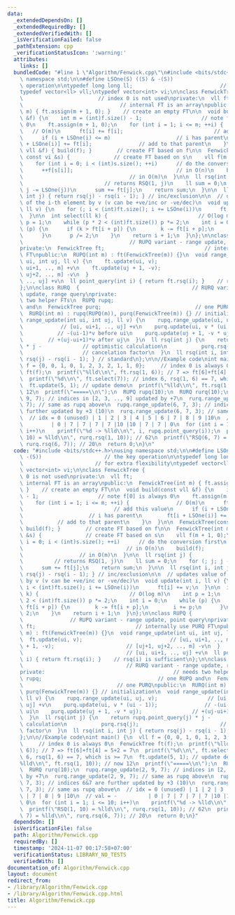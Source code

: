 ```yaml
---
data:
  _extendedDependsOn: []
  _extendedRequiredBy: []
  _extendedVerifiedWith: []
  _isVerificationFailed: false
  _pathExtension: cpp
  _verificationStatusIcon: ':warning:'
  attributes:
    links: []
  bundledCode: "#line 1 \"Algorithm/Fenwick.cpp\"\n#include <bits/stdc++.h>\nusing\
    \ namespace std;\n\n#define LSOne(S) ((S) & -(S))                    // the key\
    \ operation\n\ntypedef long long ll;                            // for extra flexibility\n\
    typedef vector<ll> vll;\ntypedef vector<int> vi;\n\nclass FenwickTree {      \
    \                        // index 0 is not used\nprivate:\n  vll ft;         \
    \                               // internal FT is an array\npublic:\n  FenwickTree(int\
    \ m) { ft.assign(m + 1, 0); }    // create an empty FT\n\n  void build(const vll\
    \ &f) {\n    int m = (int)f.size() - 1;                   // note f[0] is always\
    \ 0\n    ft.assign(m + 1, 0);\n    for (int i = 1; i <= m; ++i) {            \
    \   // O(m)\n      ft[i] += f[i];                             // add this value\n\
    \      if (i + LSOne(i) <= m)                     // i has parent\n        ft[i\
    \ + LSOne(i)] += ft[i];               // add to that parent\n    }\n  }\n\n  FenwickTree(const\
    \ vll &f) { build(f); }        // create FT based on f\n\n  FenwickTree(int m,\
    \ const vi &s) {              // create FT based on s\n    vll f(m + 1, 0);\n\
    \    for (int i = 0; i < (int)s.size(); ++i)      // do the conversion first\n\
    \      ++f[s[i]];                                 // in O(n)\n    build(f);  \
    \                                  // in O(m)\n  }\n\n  ll rsq(int j) {      \
    \                          // returns RSQ(1, j)\n    ll sum = 0;\n    for (; j;\
    \ j -= LSOne(j))\n      sum += ft[j];\n    return sum;\n  }\n\n  ll rsq(int i,\
    \ int j) { return rsq(j) - rsq(i - 1); } // inc/exclusion\n\n  // updates value\
    \ of the i-th element by v (v can be +ve/inc or -ve/dec)\n  void update(int i,\
    \ ll v) {\n    for (; i < (int)ft.size(); i += LSOne(i))\n      ft[i] += v;\n\
    \  }\n\n  int select(ll k) {                             // O(log m)\n    int\
    \ p = 1;\n    while (p * 2 < (int)ft.size()) p *= 2;\n    int i = 0;\n    while\
    \ (p) {\n      if (k > ft[i + p]) {\n        k -= ft[i + p];\n        i += p;\n\
    \      }\n      p /= 2;\n    }\n    return i + 1;\n  }\n};\n\nclass RUPQ {   \
    \                                  // RUPQ variant - range update, point query\n\
    private:\n  FenwickTree ft;                                // internally use PURQ\
    \ FT\npublic:\n  RUPQ(int m) : ft(FenwickTree(m)) {}\n  void range_update(int\
    \ ui, int uj, ll v) {\n    ft.update(ui, v);                            // [ui,\
    \ ui+1, .., m] +v\n    ft.update(uj + 1, -v);                       // [uj+1,\
    \ uj+2, .., m] -v\n  }                                              // [ui, ui+1,\
    \ .., uj] +v\n  ll point_query(int i) { return ft.rsq(i); }    // rsq(i) is sufficient\n\
    };\n\nclass RURQ  {                                    // RURQ variant - range\
    \ update, range query\nprivate:                                         // needs\
    \ two helper FTs\n  RUPQ rupq;                                     // one RUPQ\
    \ and\n  FenwickTree purq;                              // one PURQ\npublic:\n\
    \  RURQ(int m) : rupq(RUPQ(m)), purq(FenwickTree(m)) {} // initialization\n  void\
    \ range_update(int ui, int uj, ll v) {\n    rupq.range_update(ui, uj, v);    \
    \            // [ui, ui+1, .., uj] +v\n    purq.update(ui, v * (ui - 1));    \
    \           // -(ui-1)*v before ui\n    purq.update(uj + 1, -v * uj);        \
    \        // +(uj-ui+1)*v after uj\n  }\n  ll rsq(int j) {\n    return rupq.point_query(j)\
    \ * j -             // optimistic calculation\n           purq.rsq(j);       \
    \                   // cancelation factor\n  }\n  ll rsq(int i, int j) { return\
    \ rsq(j) - rsq(i - 1); } // standard\n};\n\n//Example code\nint main() {\n  vll\
    \ f = {0, 0, 1, 0, 1, 2, 3, 2, 1, 1, 0};     // index 0 is always 0\n  FenwickTree\
    \ ft(f);\n  printf(\"%lld\\n\", ft.rsq(1, 6)); // 7 => ft[6]+ft[4] = 5+2 = 7\n\
    \  printf(\"%d\\n\", ft.select(7)); // index 6, rsq(1, 6) == 7, which is >= 7\n\
    \  ft.update(5, 1); // update demo\n  printf(\"%lld\\n\", ft.rsq(1, 10)); // now\
    \ 12\n  printf(\"=====\\n\");\n  RUPQ rupq(10);\n  RURQ rurq(10);\n  rupq.range_update(2,\
    \ 9, 7); // indices in [2, 3, .., 9] updated by +7\n  rurq.range_update(2, 9,\
    \ 7); // same as rupq above\n  rupq.range_update(6, 7, 3); // indices 6&7 are\
    \ further updated by +3 (10)\n  rurq.range_update(6, 7, 3); // same as rupq above\n\
    \  // idx = 0 (unused) | 1 | 2 | 3 | 4 | 5 | 6 | 7 | 8 | 9 |10\n  // val = - \
    \         | 0 | 7 | 7 | 7 | 7 |10 |10 | 7 | 7 | 0\n  for (int i = 1; i <= 10;\
    \ i++)\n    printf(\"%d -> %lld\\n\", i, rupq.point_query(i));\n  printf(\"RSQ(1,\
    \ 10) = %lld\\n\", rurq.rsq(1, 10)); // 62\n  printf(\"RSQ(6, 7) = %lld\\n\",\
    \ rurq.rsq(6, 7)); // 20\n  return 0;\n}\n"
  code: "#include <bits/stdc++.h>\nusing namespace std;\n\n#define LSOne(S) ((S) &\
    \ -(S))                    // the key operation\n\ntypedef long long ll;     \
    \                       // for extra flexibility\ntypedef vector<ll> vll;\ntypedef\
    \ vector<int> vi;\n\nclass FenwickTree {                              // index\
    \ 0 is not used\nprivate:\n  vll ft;                                        //\
    \ internal FT is an array\npublic:\n  FenwickTree(int m) { ft.assign(m + 1, 0);\
    \ }    // create an empty FT\n\n  void build(const vll &f) {\n    int m = (int)f.size()\
    \ - 1;                   // note f[0] is always 0\n    ft.assign(m + 1, 0);\n\
    \    for (int i = 1; i <= m; ++i) {               // O(m)\n      ft[i] += f[i];\
    \                             // add this value\n      if (i + LSOne(i) <= m)\
    \                     // i has parent\n        ft[i + LSOne(i)] += ft[i];    \
    \           // add to that parent\n    }\n  }\n\n  FenwickTree(const vll &f) {\
    \ build(f); }        // create FT based on f\n\n  FenwickTree(int m, const vi\
    \ &s) {              // create FT based on s\n    vll f(m + 1, 0);\n    for (int\
    \ i = 0; i < (int)s.size(); ++i)      // do the conversion first\n      ++f[s[i]];\
    \                                 // in O(n)\n    build(f);                  \
    \                  // in O(m)\n  }\n\n  ll rsq(int j) {                      \
    \          // returns RSQ(1, j)\n    ll sum = 0;\n    for (; j; j -= LSOne(j))\n\
    \      sum += ft[j];\n    return sum;\n  }\n\n  ll rsq(int i, int j) { return\
    \ rsq(j) - rsq(i - 1); } // inc/exclusion\n\n  // updates value of the i-th element\
    \ by v (v can be +ve/inc or -ve/dec)\n  void update(int i, ll v) {\n    for (;\
    \ i < (int)ft.size(); i += LSOne(i))\n      ft[i] += v;\n  }\n\n  int select(ll\
    \ k) {                             // O(log m)\n    int p = 1;\n    while (p *\
    \ 2 < (int)ft.size()) p *= 2;\n    int i = 0;\n    while (p) {\n      if (k >\
    \ ft[i + p]) {\n        k -= ft[i + p];\n        i += p;\n      }\n      p /=\
    \ 2;\n    }\n    return i + 1;\n  }\n};\n\nclass RUPQ {                      \
    \               // RUPQ variant - range update, point query\nprivate:\n  FenwickTree\
    \ ft;                                // internally use PURQ FT\npublic:\n  RUPQ(int\
    \ m) : ft(FenwickTree(m)) {}\n  void range_update(int ui, int uj, ll v) {\n  \
    \  ft.update(ui, v);                            // [ui, ui+1, .., m] +v\n    ft.update(uj\
    \ + 1, -v);                       // [uj+1, uj+2, .., m] -v\n  }             \
    \                                 // [ui, ui+1, .., uj] +v\n  ll point_query(int\
    \ i) { return ft.rsq(i); }    // rsq(i) is sufficient\n};\n\nclass RURQ  {   \
    \                                 // RURQ variant - range update, range query\n\
    private:                                         // needs two helper FTs\n  RUPQ\
    \ rupq;                                     // one RUPQ and\n  FenwickTree purq;\
    \                              // one PURQ\npublic:\n  RURQ(int m) : rupq(RUPQ(m)),\
    \ purq(FenwickTree(m)) {} // initialization\n  void range_update(int ui, int uj,\
    \ ll v) {\n    rupq.range_update(ui, uj, v);                // [ui, ui+1, ..,\
    \ uj] +v\n    purq.update(ui, v * (ui - 1));               // -(ui-1)*v before\
    \ ui\n    purq.update(uj + 1, -v * uj);                // +(uj-ui+1)*v after uj\n\
    \  }\n  ll rsq(int j) {\n    return rupq.point_query(j) * j -             // optimistic\
    \ calculation\n           purq.rsq(j);                          // cancelation\
    \ factor\n  }\n  ll rsq(int i, int j) { return rsq(j) - rsq(i - 1); } // standard\n\
    };\n\n//Example code\nint main() {\n  vll f = {0, 0, 1, 0, 1, 2, 3, 2, 1, 1, 0};\
    \     // index 0 is always 0\n  FenwickTree ft(f);\n  printf(\"%lld\\n\", ft.rsq(1,\
    \ 6)); // 7 => ft[6]+ft[4] = 5+2 = 7\n  printf(\"%d\\n\", ft.select(7)); // index\
    \ 6, rsq(1, 6) == 7, which is >= 7\n  ft.update(5, 1); // update demo\n  printf(\"\
    %lld\\n\", ft.rsq(1, 10)); // now 12\n  printf(\"=====\\n\");\n  RUPQ rupq(10);\n\
    \  RURQ rurq(10);\n  rupq.range_update(2, 9, 7); // indices in [2, 3, .., 9] updated\
    \ by +7\n  rurq.range_update(2, 9, 7); // same as rupq above\n  rupq.range_update(6,\
    \ 7, 3); // indices 6&7 are further updated by +3 (10)\n  rurq.range_update(6,\
    \ 7, 3); // same as rupq above\n  // idx = 0 (unused) | 1 | 2 | 3 | 4 | 5 | 6\
    \ | 7 | 8 | 9 |10\n  // val = -          | 0 | 7 | 7 | 7 | 7 |10 |10 | 7 | 7 |\
    \ 0\n  for (int i = 1; i <= 10; i++)\n    printf(\"%d -> %lld\\n\", i, rupq.point_query(i));\n\
    \  printf(\"RSQ(1, 10) = %lld\\n\", rurq.rsq(1, 10)); // 62\n  printf(\"RSQ(6,\
    \ 7) = %lld\\n\", rurq.rsq(6, 7)); // 20\n  return 0;\n}"
  dependsOn: []
  isVerificationFile: false
  path: Algorithm/Fenwick.cpp
  requiredBy: []
  timestamp: '2024-11-07 00:17:58+07:00'
  verificationStatus: LIBRARY_NO_TESTS
  verifiedWith: []
documentation_of: Algorithm/Fenwick.cpp
layout: document
redirect_from:
- /library/Algorithm/Fenwick.cpp
- /library/Algorithm/Fenwick.cpp.html
title: Algorithm/Fenwick.cpp
---
```

